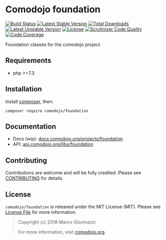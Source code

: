 # Comodojo foundation

[![Build Status](https://api.travis-ci.org/comodojo/foundation.png)](http://travis-ci.org/comodojo/foundation) [![Latest Stable Version](https://poser.pugx.org/comodojo/foundation/v/stable)](https://packagist.org/packages/comodojo/foundation) [![Total Downloads](https://poser.pugx.org/comodojo/foundation/downloads)](https://packagist.org/packages/comodojo/foundation) [![Latest Unstable Version](https://poser.pugx.org/comodojo/foundation/v/unstable)](https://packagist.org/packages/comodojo/foundation) [![License](https://poser.pugx.org/comodojo/foundation/license)](https://packagist.org/packages/comodojo/foundation) [![Scrutinizer Code Quality](https://scrutinizer-ci.com/g/comodojo/foundation/badges/quality-score.png?b=1.0)](https://scrutinizer-ci.com/g/comodojo/foundation/?branch=1.0) [![Code Coverage](https://scrutinizer-ci.com/g/comodojo/foundation/badges/coverage.png?b=1.0)](https://scrutinizer-ci.com/g/comodojo/foundation/?branch=1.0)

Foundation classes for the comodojo project.

## Requirements

- php >=7.3

## Installation

Install [composer](https://getcomposer.org/), then:

`` composer require comodojo/foundation ``

## Documentation

- Docs (wip): [docs.comodojo.org/projects/foundation](https://docs.comodojo.org/projects/foundation/en/latest/)
- API: [api.comodojo.org/libs/foundation](https://api.comodojo.org/libs/foundation/master/)

## Contributing

Contributions are welcome and will be fully credited. Please see [CONTRIBUTING](CONTRIBUTING.md) for details.

## License

`` comodojo/foundation `` is released under the MIT License (MIT). Please see [License File](LICENSE) for more information.

> Copyright (c) 2018 Marco Giovinazzi
>
> For more information, visit [comodojo.org](https://comodojo.org).
